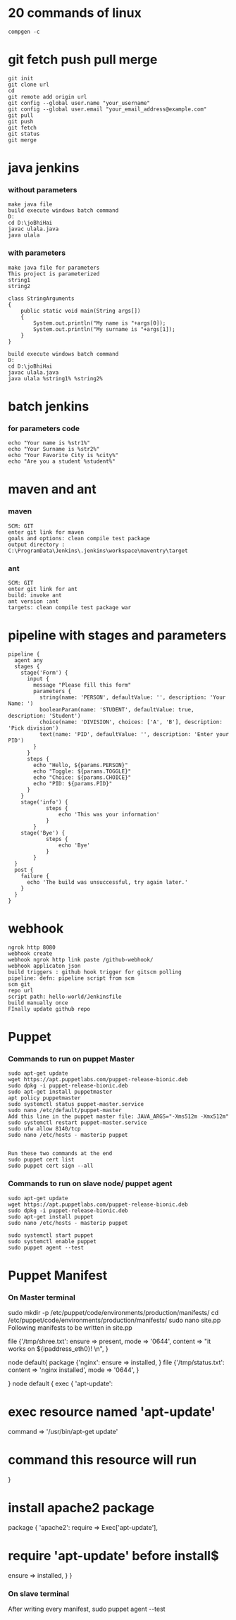 # 20 commands of linux
```
compgen -c
```

# git fetch push pull merge
```
git init
git clone url
cd 
git remote add origin url
git config --global user.name "your_username"
git config --global user.email "your_email_address@example.com"
git pull
git push
git fetch 
git status
git merge
```


# java jenkins
### without parameters
```
make java file
build execute windows batch command
D:
cd D:\joBhiHai
javac ulala.java
java ulala 
```
### with parameters
```
make java file for parameters
This project is parameterized
string1
string2

class StringArguments
{
    public static void main(String args[])
    {
        System.out.println("My name is "+args[0]);
        System.out.println("My surname is "+args[1]);
    }
}

build execute windows batch command
D:
cd D:\joBhiHai
javac ulala.java
java ulala %string1% %string2%
```

# batch jenkins
### for parameters code
```
echo "Your name is %str1%"
echo "Your Surname is %str2%"
echo "Your Favorite City is %city%"
echo "Are you a student %student%"
```

# maven and ant
### maven
```
SCM: GIT
enter git link for maven
goals and options: clean compile test package
output directory : C:\ProgramData\Jenkins\.jenkins\workspace\maventry\target
```
### ant
```
SCM: GIT
enter git link for ant
build: invoke ant
ant version :ant
targets: clean compile test package war
```

# pipeline with stages and parameters
```
pipeline {
  agent any
  stages {
    stage('Form') {
      input {
        message "Please fill this form"
        parameters {
          string(name: 'PERSON', defaultValue: '', description: 'Your Name: ')
          booleanParam(name: 'STUDENT', defaultValue: true, description: 'Student')
          choice(name: 'DIVISION', choices: ['A', 'B'], description: 'Pick division')
          text(name: 'PID', defaultValue: '', description: 'Enter your PID')
        }
      }
      steps {
        echo "Hello, ${params.PERSON}"
        echo "Toggle: ${params.TOGGLE}"
        echo "Choice: ${params.CHOICE}"
        echo "PID: ${params.PID}"
      }
    }
    stage('info') {
            steps {
                echo 'This was your information'
            }
        }
    stage('Bye') {
            steps {
                echo 'Bye'
            }
        }
  }
  post {
    failure {
      echo 'The build was unsuccessful, try again later.'
    }
  }
}
```

# webhook
```
ngrok http 8080
webhook create
webhook ngrok http link paste /github-webhook/
webhook applicaton json
build triggers : github hook trigger for gitscm polling
pipeline: defn: pipeline script from scm
scm git
repo url
script path: hello-world/Jenkinsfile
build manually once
FInally update github repo
```

# Puppet
### Commands to run on puppet Master
```
sudo apt-get update
wget https://apt.puppetlabs.com/puppet-release-bionic.deb
sudo dpkg -i puppet-release-bionic.deb
sudo apt-get install puppetmaster
apt policy puppetmaster
sudo systemctl status puppet-master.service
sudo nano /etc/default/puppet-master
Add this line in the puppet master file: JAVA_ARGS="-Xms512m -Xmx512m"
sudo systemctl restart puppet-master.service
sudo ufw allow 8140/tcp
sudo nano /etc/hosts - masterip puppet


Run these two commands at the end
sudo puppet cert list
sudo puppet cert sign --all
```

### Commands to run on slave node/ puppet agent
```
sudo apt-get update
wget https://apt.puppetlabs.com/puppet-release-bionic.deb
sudo dpkg -i puppet-release-bionic.deb
sudo apt-get install puppet
sudo nano /etc/hosts - masterip puppet

sudo systemctl start puppet
sudo systemctl enable puppet
sudo puppet agent --test
```

# Puppet Manifest
### On Master terminal
sudo mkdir -p /etc/puppet/code/environments/production/manifests/
cd /etc/puppet/code/environments/production/manifests/
sudo nano site.pp
Following manifests to be written in site.pp

file {'/tmp/shree.txt':
ensure => present,
mode =>  '0644',
content => "it works on ${ipaddress_eth0}! \n",
}

node default{
package {'nginx':
ensure => installed,
}
file {'/tmp/status.txt':
content => 'nginx installed',
mode =>  '0644',
}

}
node default {
exec { 'apt-update': 
# exec resource named 'apt-update'
command => '/usr/bin/apt-get update' 
# command this resource will run
}
# install apache2 package
package { 'apache2':
require => Exec['apt-update'], 
# require 'apt-update' before install$
ensure => installed,
}
}

### On slave terminal
After writing every manifest, sudo puppet agent --test
